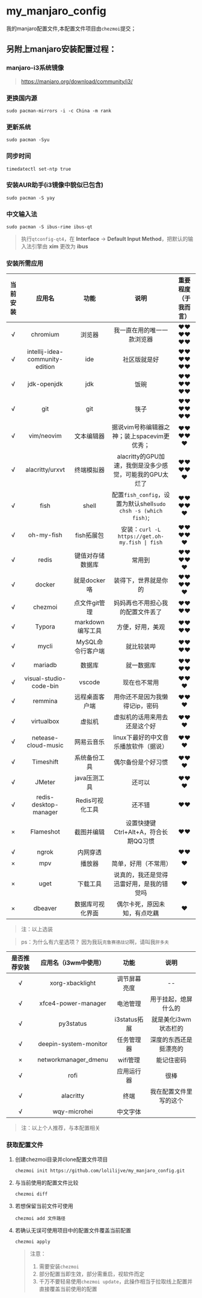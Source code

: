 # my_manjaro_config

我的manjaro配置文件,本配置文件项目由`chezmoi`提交；

## 另附上manjaro安装配置过程：

### manjaro-i3系统镜像
>  https://manjaro.org/download/community/i3/

### 更换国内源

```shell
sudo pacman-mirrors -i -c China -m rank
```

### 更新系统

```shell
sudo pacman -Syu
```

### 同步时间 

```shell
timedatectl set-ntp true
```

### 安装AUR助手(i3镜像中貌似已包含)

```shell
sudo pacman -S yay
```

### 中文输入法

```shell
sudo pacman -S ibus-rime ibus-qt
```

> 执行`qtconfig-qt4`，在 **Interface** -> **Default Input Method**，把默认的输入法引擎由 **xim** 更改为 **ibus**

### 安装所需应用

| 当前安装 |           **应用名**            |     **功能**      |                           **说明**                           | 重要程度（于我而言） |
| :------: | :-----------------------------: | :---------------: | :----------------------------------------------------------: | :------------------: |
|    √     |            chromium             |      浏览器       |                  我一直在用的唯一一款浏览器                  |        ❤❤❤❤❤❤        |
|    √     | intellij-idea-community-edition |        ide        |                         社区版就是好                         |        ❤❤❤❤❤❤        |
|    √     |           jdk-openjdk           |        jdk        |                             饭碗                             |        ❤❤❤❤❤❤        |
|    √     |               git               |        git        |                             筷子                             |        ❤❤❤❤❤❤        |
|    √     |           vim/neovim            |    文本编辑器     |         据说vim号称编辑器之神；装上spacevim更优秀；          |        ❤❤❤❤❤         |
|    √     |         alacritty/urxvt         |    终端模拟器     |   alacritty的GPU加速，我倒是没多少感觉，可能我的GPU太烂了    |        ❤❤❤❤❤         |
|    √     |              fish               |       shell       | 配置`fish_config`，设置为默认shell`sudo chsh -s (which fish)`; |        ❤❤❤❤❤         |
|    √     |           oh-my-fish            |    fish拓展包     |        安装：`curl -L https://get.oh-my.fish \| fish`        |        ❤❤❤❤❤         |
|    √     |              redis              | 键值对存储数据库  |                            常用到                            |        ❤❤❤❤❤         |
|    √     |             docker              |   就是docker咯    |                     装得下，世界就是你的                     |        ❤❤❤❤❤         |
|    √     |             chezmoi             |   点文件git管理   |               妈妈再也不用担心我的配置文件丢了               |         ❤❤❤❤         |
|    √     |             Typora              | markdown编写工具  |                       方便，好用，美观                       |         ❤❤❤❤         |
|    √     |              mycli              | MySQL命令行客户端 |                          就比较装哔                          |         ❤❤❤❤         |
|    √     |             mariadb             |      数据库       |                          就一数据库                          |         ❤❤❤❤         |
|    √     |     visual-studio-code-bin      |      vscode       |                         现在也不常用                         |         ❤❤❤          |
|    √     |             remmina             |  远程桌面客户端   |                用你还不是因为我懒得记ip，密码                |         ❤❤❤          |
|    √     |           virtualbox            |      虚拟机       |                 虚拟机的话用来用去还是这个好                 |         ❤❤❤          |
|    √     |       netease-cloud-music       |    网易云音乐     |            linux下最好的中文音乐播放软件（据说）             |         ❤❤❤          |
|    √     |            Timeshift            |   系统备份工具    |                      偶尔备份是个好习惯                      |         ❤❤❤          |
|    √     |             JMeter              |   java压测工具    |                            还可以                            |         ❤❤❤          |
|    √     |      redis-desktop-manager      |  Redis可视化工具  |                            还不错                            |          ❤❤          |
|    ×     |            Flameshot            |    截图并编辑     |             设置快捷键Ctrl+Alt+A，符合长期QQ习惯             |          ❤❤          |
|    √     |              ngrok              |     内网穿透      |                                                              |          ❤❤          |
|    ×     |               mpv               |      播放器       |                     简单，好用（不常用）                     |          ❤           |
|    ×     |              uget               |     下载工具      |           说真的，我还是觉得迅雷好用，是我的错觉吗           |          ❤           |
|    ×     |             dbeaver             | 数据库可视化界面  |                 偶尔卡死，原因未知，有点吃藕                 |          ❤           |

> 注：以上选装

> ps：为什么有六星选项？	因为我玩`克鲁赛德战记`啊，请叫我`肝多夫`

| 是否推荐安装 | 应用名（i3wm中使用）  |     功能     |          说明          |
| :----------: | :-------------------: | :----------: | :--------------------: |
|      √       |    xorg-xbacklight    | 调节屏幕亮度 |           --           |
|      √       |  xfce4-power-manager  |   电池管理   |  用于挂起，熄屏什么的  |
|      √       |       py3status       | i3status拓展 |  就是美化i3wm状态栏的  |
|      √       | deepin-system-monitor |  任务管理器  | 深度的东西还是挺漂亮的 |
|      ×       | networkmanager_dmenu  |   wifi管理   |       能记住密码       |
|      √       |         rofi          |  应用运行器  |          很棒          |
|      √       |       alacritty       |     终端     | 我在配置文件里写的这个 |
|      √       |     wqy-microhei      |   中文字体   |                        |

> 注：以上个人推荐，与本配置相关

### 获取配置文件

1. 创建chezmoi目录并clone配置文件项目

   ```shell
   chezmoi init https://github.com/lolilijve/my_manjaro_config.git
   ```

2. 与当前使用的配置文件比较

   ```shell
   chezmoi diff
   ```

3. 若想保留当前文件可使用

   ```shell
   chezmoi add 文件路径
   ```

4. 若确认无误可使用项目中的配置文件覆盖当前配置

   ```shell
   chezmoi apply
   ```

   > 注意：
   >
   > 1. 需要安装`chezmoi`
   > 2. 部分配置当即生效，部分需重启，视软件而定
   > 3. 千万不要轻易使用`chezmoi update`，此操作相当于拉取线上配置并直接覆盖当前使用的配置